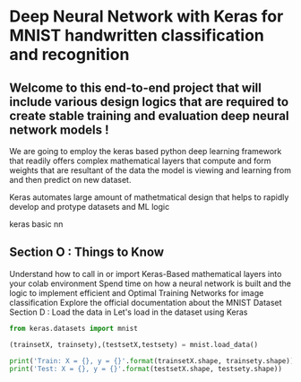 # Deep Neural Network with Keras for MNIST handwritten classification and recognition
## Welcome to this end-to-end project that will include various design logics that are required to create stable training and evaluation deep neural network models !

We are going to employ the keras based python deep learning framework that readily offers complex mathematical layers that compute and form weights that are resultant of the data the model is viewing and learning from and then predict on new dataset.

Keras automates large amount of mathetmatical design that helps to rapidly develop and protype datasets and ML logic

keras basic nn

## Section O : Things to Know
Understand how to call in or import Keras-Based mathematical layers into your colab environment
Spend time on how a neural network is built and the logic to implement efficient and Optimal Training Networks for image classification
Explore the official documentation about the MNIST Dataset
Section D : Load the data in
Let's load in the dataset using Keras

```python
from keras.datasets import mnist 

(trainsetX, trainsety),(testsetX,testsety) = mnist.load_data()

print('Train: X = {}, y = {}'.format(trainsetX.shape, trainsety.shape)) 
print('Test: X = {}, y = {}'.format(testsetX.shape, testsety.shape))
```
